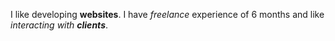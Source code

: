 I like developing **websites**. I have _freelance_ experience of 6 months and like _interacting with **clients**_.
